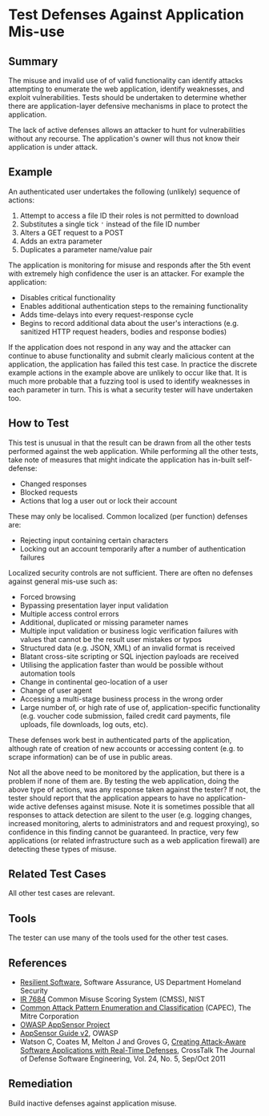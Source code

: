 # Test Defenses Against Application Mis-use

## Summary

The misuse and invalid use of of valid functionality can identify attacks attempting to enumerate the web application, identify weaknesses, and exploit vulnerabilities. Tests should be undertaken to determine whether there are application-layer defensive mechanisms in place to protect the application.

The lack of active defenses allows an attacker to hunt for vulnerabilities without any recourse. The application's owner will thus not know their application is under attack.

## Example

An authenticated user undertakes the following (unlikely) sequence of actions:

1. Attempt to access a file ID their roles is not permitted to download
2. Substitutes a single tick `'` instead of the file ID number
3. Alters a GET request to a POST
4. Adds an extra parameter
5. Duplicates a parameter name/value pair

The application is monitoring for misuse and responds after the 5th event with extremely high confidence the user is an attacker. For example the application:

- Disables critical functionality
- Enables additional authentication steps to the remaining functionality
- Adds time-delays into every request-response cycle
- Begins to record additional data about the user's interactions (e.g. sanitized HTTP request headers, bodies and response bodies)

If the application does not respond in any way and the attacker can continue to abuse functionality and submit clearly malicious content at the application, the application has failed this test case. In practice the discrete example actions in the example above are unlikely to occur like that. It is much more probable that a fuzzing tool is used to identify weaknesses in each parameter in turn. This is what a security tester will have undertaken too.

## How to Test

This test is unusual in that the result can be drawn from all the other tests performed against the web application. While performing all the other tests, take note of measures that might indicate the application has in-built self-defense:

- Changed responses
- Blocked requests
- Actions that log a user out or lock their account

These may only be localised. Common localized (per function) defenses are:

- Rejecting input containing certain characters
- Locking out an account temporarily after a number of authentication failures

Localized security controls are not sufficient. There are often no defenses against general mis-use such as:

- Forced browsing
- Bypassing presentation layer input validation
- Multiple access control errors
- Additional, duplicated or missing parameter names
- Multiple input validation or business logic verification failures with values that cannot be the result user mistakes or typos
- Structured data (e.g. JSON, XML) of an invalid format is received
- Blatant cross-site scripting or SQL injection payloads are received
- Utilising the application faster than would be possible without automation tools
- Change in continental geo-location of a user
- Change of user agent
- Accessing a multi-stage business process in the wrong order
- Large number of, or high rate of use of, application-specific functionality (e.g. voucher code submission, failed credit card payments, file uploads, file downloads, log outs, etc).

These defenses work best in authenticated parts of the application, although rate of creation of new accounts or accessing content (e.g. to scrape information) can be of use in public areas.

Not all the above need to be monitored by the application, but there is a problem if none of them are. By testing the web application, doing the above type of actions, was any response taken against the tester? If not, the tester should report that the application appears to have no application-wide active defenses against misuse. Note it is sometimes possible that all responses to attack detection are silent to the user (e.g. logging changes, increased monitoring, alerts to administrators and and request proxying), so confidence in this finding cannot be guaranteed. In practice, very few applications (or related infrastructure such as a web application firewall) are detecting these types of misuse.

## Related Test Cases

All other test cases are relevant.

## Tools

The tester can use many of the tools used for the other test cases.

## References

- [Resilient Software](https://buildsecurityin.us-cert.gov/swa/resilient.html), Software Assurance, US Department Homeland Security
- [IR 7684](https://csrc.nist.gov/publications/detail/nistir/7864/final) Common Misuse Scoring System (CMSS), NIST
- [Common Attack Pattern Enumeration and Classification](https://capec.mitre.org/) (CAPEC), The Mitre Corporation
- [OWASP AppSensor Project](https://owasp.org/www-project-appsensor/)
- [AppSensor Guide v2](https://owasp.org/www-pdf-archive/Owasp-appsensor-guide-v2.pdf), OWASP
- Watson C, Coates M, Melton J and Groves G, [Creating Attack-Aware Software Applications with Real-Time Defenses](https://pdfs.semanticscholar.org/0236/5631792fa6c953e82cadb0e7268be35df905.pdf), CrossTalk The Journal of Defense Software Engineering, Vol. 24, No. 5, Sep/Oct 2011

## Remediation

Build inactive defenses against application misuse.
